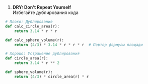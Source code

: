 
1. **DRY: Don't Repeat Yourself**  
   Избегайте дублирования кода
```python
# Плохо: Дублирование
def calc_circle_area(r):
    return 3.14 * r * r

def calc_sphere_volume(r):
    return (4/3) * 3.14 * r * r * r  # Повтор формулы площади

# Хорошо: Устранение дублирования
def circle_area(r):
    return 3.14 * r ** 2

def sphere_volume(r):
    return (4/3) * circle_area(r) * r
```
